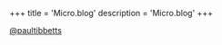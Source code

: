 +++
title = 'Micro.blog'
description = 'Micro.blog'
+++

[@paultibbetts](https://micro.blog/paultibbetts)
